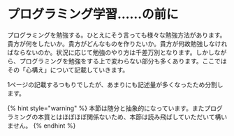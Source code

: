 # プログラミング学習……の前に

プログラミングを勉強する。ひとえにそう言っても様々な勉強方法があります。貴方が何をしたいか。貴方がどんなものを作りたいか。貴方が何故勉強しなければならないのか。状況に応じて勉強のやり方は千差万別となります。しかしながら、プログラミングを勉強をする上で変わらない部分も多くあります。ここではその「心構え」について記載していきます。

1ページの記載するつもりでしたが、あまりにも記述量が多くなったため分割します。

{% hint style="warning" %}
本節は随分と抽象的になっています。またプログラミングの本質とはほぼほぼ関係ないため、本節は読み飛ばしていただいて構いません。
{% endhint %}
